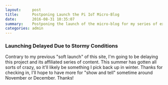 ```yaml
---
layout:     post
title:      Postponing Launch the Pi IoT Micro-Blog
date:       2016-08-31 10:35:07
summary:    Postponing the launch of the micro-blog for my series of experiments with the Raspberry Pi 3, Node, and IoT.
categories: admin
---
```


### Launching Delayed Due to Stormy Conditions

Contrary to my previous "soft launch" of this site, I'm going to be delaying this project and its affiliated series of content. This summer has gotten all sorts of crazy, so it'll likely be something I pick back up in winter. Thanks for checking in, I'll hope to have more for "show and tell" sometime around November or December. Thanks!
